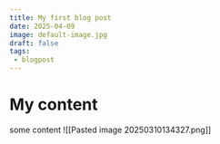 ```yaml
---
title: My first blog post
date: 2025-04-09
image: default-image.jpg
draft: false
tags: 
 - blogpost
---
```


# My content
some content
![[Pasted image 20250310134327.png]]